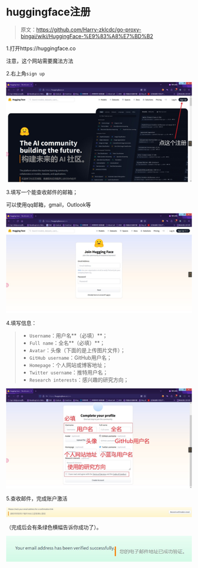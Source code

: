 # huggingface注册

> 原文：https://github.com/Harry-zklcdc/go-proxy-bingai/wiki/HuggingFace-%E9%83%A8%E7%BD%B2

1.打开https://huggingface.co

注意，这个网站需要魔法方法

2.右上角`sign up`

![261017727-4058725c-0205-44ad-857a-645b4fe91883](assets/261017727-4058725c-0205-44ad-857a-645b4fe91883.png)

3.填写一个能查收邮件的邮箱；

可以使用qq邮箱，gmail，Outlook等

![261017790-57225b02-416a-460e-a9e5-badcaa272e72](assets/261017790-57225b02-416a-460e-a9e5-badcaa272e72.png)

4.填写信息：

> - `Username`：用户名**（必填）**；
> - `Full name`：全名**（必填）**；
> - `Avatar`：头像（下面的是上传图片文件）；
> - `GitHub username`：GitHub用户名；
> - `Homepage`：个人网站或博客地址；
> - `Twitter username`：推特用户名；
> - `Research interests`：感兴趣的研究方向；

![261017840-b4eca849-ad83-4534-be5e-22adb64e9359](assets/261017840-b4eca849-ad83-4534-be5e-22adb64e9359.png)

5.查收邮件，完成账户激活

![261017888-cb30350c-8dd2-4552-a12b-fae5bb0c35ff](assets/261017888-cb30350c-8dd2-4552-a12b-fae5bb0c35ff.png)

（完成后会有条绿色横幅告诉你成功了）。

![261017908-e72dd8e7-e9b7-4aa5-9724-07082165f49a](assets/261017908-e72dd8e7-e9b7-4aa5-9724-07082165f49a.png)

